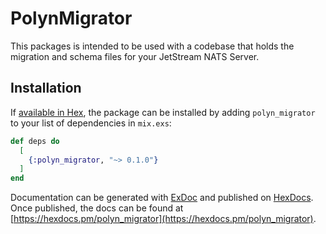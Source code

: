 # PolynMigrator

This packages is intended to be used with a codebase that holds the migration and
schema files for your JetStream NATS Server.

## Installation

If [available in Hex](https://hex.pm/docs/publish), the package can be installed
by adding `polyn_migrator` to your list of dependencies in `mix.exs`:

```elixir
def deps do
  [
    {:polyn_migrator, "~> 0.1.0"}
  ]
end
```

Documentation can be generated with [ExDoc](https://github.com/elixir-lang/ex_doc)
and published on [HexDocs](https://hexdocs.pm). Once published, the docs can
be found at [https://hexdocs.pm/polyn_migrator](https://hexdocs.pm/polyn_migrator).

